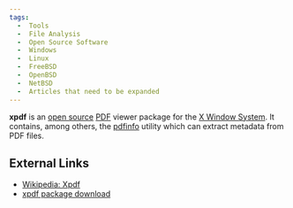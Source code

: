 ```yaml
---
tags:
  -  Tools
  -  File Analysis
  -  Open Source Software
  -  Windows
  -  Linux
  -  FreeBSD
  -  OpenBSD
  -  NetBSD
  -  Articles that need to be expanded
---
```

**xpdf** is an [open source](open_source.md)
[PDF](pdf.md) viewer package for the [X Window
System](x_window_system.md). It contains, among others, the
[pdfinfo](pdfinfo.md) utility which can extract metadata from
PDF files.

## External Links

- [Wikipedia: Xpdf](https://en.wikipedia.org/wiki/Xpdf)
- [xpdf package download](http://www.foolabs.com/xpdf)